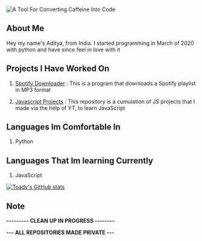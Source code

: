 ![A Tool For Converting Caffeine Into Code](https://i.pinimg.com/originals/b6/d9/e4/b6d9e4bb3642d036a207f7a83b2f9128.jpg)

## About Me

Hey my name's Aditya, from India. I started programming in March of 2020 with python and have since feel in love with it

## Projects I Have Worked On

1. [Spotify Downloader](https://github.com/Reverend-Toady/Spotify-Downloader)
  : This is a program that downloads a Spotify playlist in MP3 format
  
2. [Javascript Projects](https://github.com/Reverend-Toady/JavaScript-Projects)
  : This repository is a cumulation of JS projects that I made via the help of YT, to learn JavaScript

## Languages Im Comfortable In
1. Python

## Languages That Im learning Currently
1. JavaScript

[![Toady's GitHub stats](https://github-readme-stats.vercel.app/api?username=Reverend-Toady)](https://github.com/anuraghazra/github-readme-stats)


## Note

**--------- CLEAN UP IN PROGRESS --------**

**--- ALL REPOSITORIES MADE PRIVATE ---**
